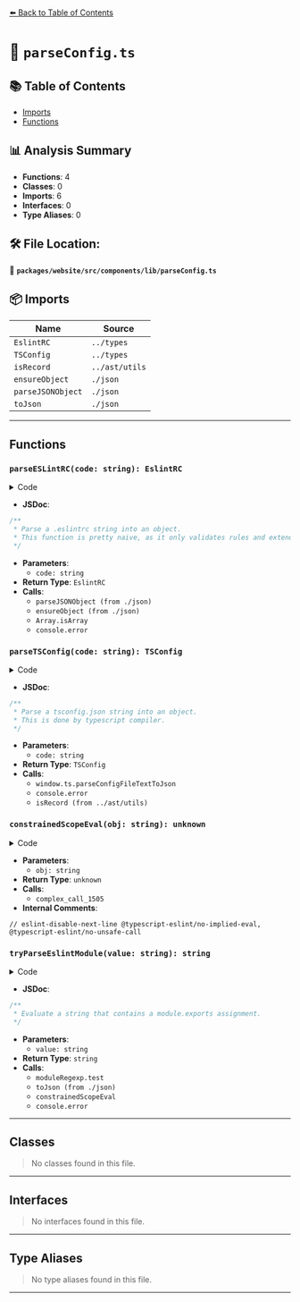[⬅️ Back to Table of Contents](../../../../../index.md)

# 📄 `parseConfig.ts`

## 📚 Table of Contents

- [Imports](#imports)
- [Functions](#functions)

## 📊 Analysis Summary

- **Functions**: 4
- **Classes**: 0
- **Imports**: 6
- **Interfaces**: 0
- **Type Aliases**: 0

## 🛠️ File Location:
📂 **`packages/website/src/components/lib/parseConfig.ts`**

## 📦 Imports

| Name | Source |
|------|--------|
| `EslintRC` | `../types` |
| `TSConfig` | `../types` |
| `isRecord` | `../ast/utils` |
| `ensureObject` | `./json` |
| `parseJSONObject` | `./json` |
| `toJson` | `./json` |


---

## Functions

### `parseESLintRC(code: string): EslintRC`

<details><summary>Code</summary>

```ts
export function parseESLintRC(code?: string): EslintRC {
  if (code) {
    try {
      const parsed = parseJSONObject(code);
      parsed.rules = ensureObject(parsed.rules);

      if ('extends' in parsed) {
        parsed.extends =
          Array.isArray(parsed.extends) || typeof parsed.extends === 'string'
            ? parsed.extends
            : [];
      }
      return parsed as EslintRC;
    } catch (e) {
      console.error(e);
    }
  }
  return { rules: {} };
}
```
</details>

- **JSDoc**:
```ts
/**
 * Parse a .eslintrc string into an object.
 * This function is pretty naive, as it only validates rules and extends.
 */
```

- **Parameters**:
  - `code: string`
- **Return Type**: `EslintRC`
- **Calls**:
  - `parseJSONObject (from ./json)`
  - `ensureObject (from ./json)`
  - `Array.isArray`
  - `console.error`
### `parseTSConfig(code: string): TSConfig`

<details><summary>Code</summary>

```ts
export function parseTSConfig(code?: string): TSConfig {
  if (code) {
    try {
      const parsed = window.ts.parseConfigFileTextToJson(
        '/tsconfig.json',
        code,
      );
      if (parsed.error) {
        console.error(parsed.error);
      }
      if (isRecord(parsed.config)) {
        return parsed.config as TSConfig;
      }
    } catch (e) {
      console.error(e);
    }
  }
  return { compilerOptions: {} };
}
```
</details>

- **JSDoc**:
```ts
/**
 * Parse a tsconfig.json string into an object.
 * This is done by typescript compiler.
 */
```

- **Parameters**:
  - `code: string`
- **Return Type**: `TSConfig`
- **Calls**:
  - `window.ts.parseConfigFileTextToJson`
  - `console.error`
  - `isRecord (from ../ast/utils)`
### `constrainedScopeEval(obj: string): unknown`

<details><summary>Code</summary>

```ts
function constrainedScopeEval(obj: string): unknown {
  // eslint-disable-next-line @typescript-eslint/no-implied-eval, @typescript-eslint/no-unsafe-call
  return new Function(`
    "use strict";
    var module = { exports: {} };
    (${obj});
    return module.exports
  `)();
}
```
</details>

- **Parameters**:
  - `obj: string`
- **Return Type**: `unknown`
- **Calls**:
  - `complex_call_1505`
- **Internal Comments**:
```
// eslint-disable-next-line @typescript-eslint/no-implied-eval, @typescript-eslint/no-unsafe-call
```

### `tryParseEslintModule(value: string): string`

<details><summary>Code</summary>

```ts
export function tryParseEslintModule(value: string): string {
  try {
    if (moduleRegexp.test(value)) {
      const newValue = toJson(constrainedScopeEval(value));
      if (newValue !== value) {
        return newValue;
      }
    }
  } catch (e) {
    console.error(e);
  }
  return value;
}
```
</details>

- **JSDoc**:
```ts
/**
 * Evaluate a string that contains a module.exports assignment.
 */
```

- **Parameters**:
  - `value: string`
- **Return Type**: `string`
- **Calls**:
  - `moduleRegexp.test`
  - `toJson (from ./json)`
  - `constrainedScopeEval`
  - `console.error`

---

## Classes

> No classes found in this file.


---

## Interfaces

> No interfaces found in this file.


---

## Type Aliases

> No type aliases found in this file.


---